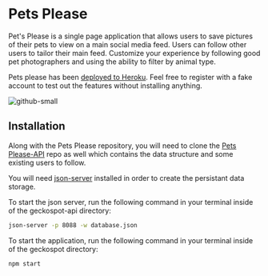 # Pets Please

Pet's Please is a single page application that allows users to save pictures of their pets to view on a main social media feed. Users can follow other users to tailor their main feed. Customize your experience by following good pet photographers and using the ability to filter by animal type.

Pets please has been [deployed to Heroku](https://pets-please.herokuapp.com/). Feel free to register with a fake account to test out the features without installing anything.

![github-small](https://user-images.githubusercontent.com/61162758/89109324-2beffc00-d40e-11ea-8265-b52fd3bdd061.PNG)

## Installation

Along with the Pets Please repository, you will need to clone the [Pets Please-API](https://github.com/JaysonRice/pets-please-api) repo as well which contains the data structure and some existing users to follow.

You will need [json-server](https://www.npmjs.com/package/json-server) installed in order to create the persistant data storage.

To start the json server, run the following command in your terminal inside of the geckospot-api directory:

```bash
json-server -p 8088 -w database.json
```
To start the application, run the following command in your terminal inside of the geckospot directory:

```bash
npm start
```
